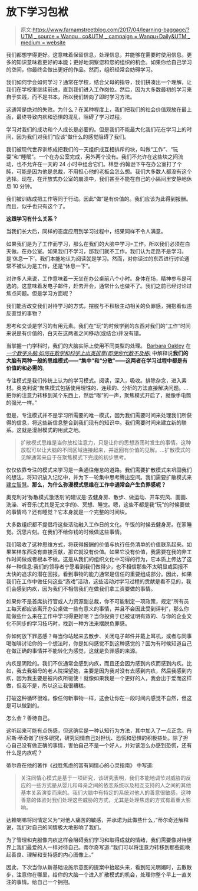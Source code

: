 # 放下学习包袱

> 原文:[https://www.farnamstreetblog.com/2017/04/learning-baggage/?UTM _ source = Wanqu . co&UTM _ campaign = Wanqu+Daily&UTM _ medium = website](https://www.farnamstreetblog.com/2017/04/learning-baggage/?utm_source=wanqu.co&utm_campaign=Wanqu+Daily&utm_medium=website)

我们都想学得更好。这意味着保留信息，处理信息，并能够在需要时使用信息。更多的知识意味着更好的本能；更好地洞察您和您的组织的机会。如果你给自己学习的空间，你最终会做出更好的作品。然而，组织经常会妨碍学习。

我们如何学会如何学习？通常在学校，结合父母的指导，我们拼凑出一个理解，让我们在学校里继续前进，直到我们进入工作岗位。然后，因为大多数最初的学习来自于实践，而不是书本，所以我们转向了即时学习方法。

这通常是绝对的失败。为什么？在某种程度上，我们把我们的社会价值观放在最上面，最终导致内疚和恐惧的混乱，阻碍了学习过程。

学习对我们的成功和个人成长是必要的。但是我们不能最大化我们花在学习上的时间，因为我们对我们“应该”做什么的感觉阻碍了我们。

我们被现代世界训练成把我们的一天组织成互相排斥的块，叫做“工作”、“玩耍”和“睡眠”。一个在办公室完成，另外两个没有。我们不允许在这些块之间流动，也不允许在一天的 24 小时中组合它们。林登·约翰逊下午在办公室打了个盹，可能是因为他是总裁，不用担心他的老板会怎么想。我们大多数人都没有这个选择。现在，在开放式办公室的崩溃中，我们甚至不能在自己的小隔间里安静地休息 10 分钟。

我们被训练成把工作等同于行动。因此“做”是有价值的。我们应该为此得到报酬。而且，似乎也只有这个了。

**这跟学习有什么关系？**

当我们长大后，同样的态度应用到学习过程中，结果同样不令人满意。

如果我们是为了工作而学习，那么在我们的大脑中学习=工作。所以我们必须在白天做。在办公室。如果我们不学习，那我们就不工作。我们认为走路不是学习。是‘休息一下’。我们本能地认为阅读就是学习。然而，对你读过的东西进行讨论通常不被认为是工作，还是“休息一下”。

对许多人来说，工作意味着一天坐在办公桌前八个小时。身体在场，精神参与是可选的。这意味着发电子邮件，赶去开会，通常什么也做不了。我们之前已经讨论过焦点问题。但是学习方面呢？

我们能否改变我们对待学习的方式，摆脱与不积极主动相关的负罪感，拥抱看似违反直觉的事物？

思考和交谈是学习的有用元素。我们在“玩”的时候学到的东西对我们的“工作”时间来说是有价值的，白天在这两者之间移动(或结合)并没有错。

当掌握一门学科时，我们的大脑实际上使用不同类型的处理。 [Barbara Oakley](https://fs.blog/knowledge-project-podcast/barbara-oakley/) 在 *[一个数字头脑:如何在数学和科学上出类拔萃(即使你代数不及格)](https://amzn.to/3e7PgzV)* 中解释说**我们的大脑有两种一般的思维模式——“集中”和“分散”——这两者在学习过程中都是有价值的和必需的**。

专注模式是我们传统上认为的学习模式。阅读，深入，吸收。排除杂念，进入素材。奥克利说“聚焦模式包括使用理性的、连续的、分析的方法直接解决问题。…把你的注意力转移到某个东西上，然后“嘭”的一声，聚焦模式开启了，就像手电筒的强光一样。”

但是，专注模式并不是学习所需要的唯一模式，因为我们需要时间来处理我们所获得的信息，将这些新信息整合到我们现有的知识中。我们需要时间来建立新的联系。这就是漫射模式的用武之地。

> 扩散模式思维是当你放松注意力，只是让你的思想游荡时发生的事情。这种放松可以让大脑的不同区域连接起来，并返回有价值的见解。…扩散模式的见解通常来自于在聚焦模式下完成的初步思考。

仅仅依靠专注的模式来学习是一条通往倦怠的道路。我们需要扩散模式来巩固我们的想法，将知识放入记忆中，并为下一轮集中思考腾出空间。我们需要扩散模式来[建立智慧](https://fs.blog/krista-tippett-becoming-wise/)。**那么，为什么弥漫模式思维在工作中通常会产生负罪感呢？**

奥克利对‘弥散模式激活剂’的建议是:去健身房、散步、做运动、开车兜风、画画、洗澡、听音乐(尤其是无文字的)、冥想、睡觉。嗯，这些不都是我“玩”的时候要做的事情吗？还有睡觉？它本身就是一个完整的时间块。

大多数组织都不提倡将这些活动融入工作日的文化。午饭的时候去健身房。在家睡觉。沉思片刻。在我们不给你钱的时候做这些事情。

我们吸收了这种思维方式，将获得报酬的价值与执行任务清单的价值联系起来。如果某样东西没有直接贡献，那它就没有价值。如果它没有价值，我需要在我的非工作时间做或者根本不做。这是从我们的组织文化中习得的行为，它本质上传达了这样一种信息:我们的领导者宁愿看到我们做得少，也不相信那些不太明显或回报不太快的追求的潜在回报。看到事物的能力通常是信任的重要组成部分。因此，如果我们在工作中做任何这些“游戏”活动，这些活动对学习过程的贡献是看不见的，我们会感到内疚，因为我们不相信我们在做我们拿工资要做的事情。

如果你不是首席执行官或人力资源副总裁，你不可能制定一项政策，规定“所有员工每天都应该离开办公桌做一些有意义的事情，并且不会因此受到评判”，那么你能做些什么来在工作中学习得更好呢？当你投资于已被证明有效的、与你的企业文化不同步的学习技巧时，找到一种方法来摆脱负罪感。

你如何放下罪恶感？每当你站起来去散步、关闭电子邮件并戴上耳机，或者与同事喝咖啡讨论你的一个想法时，你是如何感觉不到这种感觉的？因为有时候知道自己在做正确的事情并不能转化为感觉，这就是负罪感的来源。

内疚是阴险的。我们不仅通常会感到内疚，而且还会因为感到内疚而感到内疚。比如，我去我祖母的老人院探望她，主要是因为我对没有去感到内疚，然后我感到内疚，因为我主要是被内疚所驱使！就像如果我是一个更好的人，我会出于爱而这样做，但我不是，所以这让我很糟糕。

打破这种循环很难。像任何新事物一样，这会让你在一段时间内感觉不自然，但这是可以做到的。

怎么会？善待自己。

这听起来可能有点伤感，但这确实是一种认知行为方法，其中加入了一点正念。丹尼斯·蒂奇做了很多研究，研究同情自己对担忧、恐慌和恐惧的积极益处。除了担心自己没有做正确的事情，害怕自己不是一个好人，并对该怎么办感到恐慌，还有什么是内疚呢？

蒂尔奇在他的著作《战胜焦虑的富有同情心的心灵指南》 中写道:

> 关注同情心模式是基于一项研究，该研究表明，我们本能地调节对威胁的反应的一些方式是从婴儿和母亲之间的依恋系统以及相互支持的人之间的其他基本关系演变而来的。我们大脑中有特定的系统对他人的善意很敏感，这种善意的体验对我们处理这些威胁的方式，尤其是处理焦虑的方式有着重大影响。

达赖喇嘛将同情定义为“对他人痛苦的敏感，并承诺为此做些什么，”蒂尔奇还解释说，我们对自己的同情极大地影响了我们。

为了管理和克服像内疚这样会阻碍我们学习和取得成就的情绪，我们需要像对待世界上我们最爱的人一样对待自己。蒂尔奇写道:“我们可以将注意力转移到那些能唤起善良、理解和支持感的内心图像上。”

因此，下次当你从新基础设施示意图的提案中抬起头来，看到阳光明媚时，去散散步，注意你在哪里，给你的大脑一个进入扩散模式的机会，处理你整个早上一直关注的事情。给自己一个拥抱。